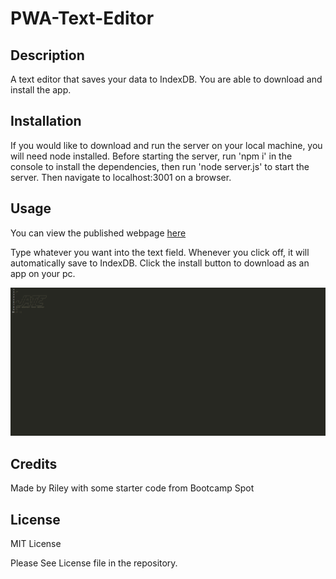 # PWA-Text-Editor

## Description

A text editor that saves your data to IndexDB. You are able to download and install the app.

## Installation

If you would like to download and run the server on your local machine, you will need node installed. Before starting the server, run 'npm i' in the console to install the dependencies, then run 'node server.js' to start the server. Then navigate to localhost:3001 on a browser.
 
## Usage

You can view the published webpage [here](https://spawze-note-taker.herokuapp.com/notes)  

Type whatever you want into the text field. Whenever you click off, it will automatically save to IndexDB. Click the install button to download as an app on your pc.

![Image of the functioning webpage](assets/screenshot.png)


## Credits

Made by Riley with some starter code from Bootcamp Spot

## License

MIT License

Please See License file in the repository.
